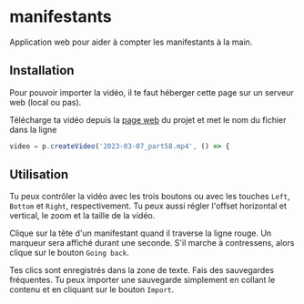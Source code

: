 # manifestants

Application web pour aider à compter les manifestants à la main.

## Installation

Pour pouvoir importer la vidéo, il te faut héberger cette page sur un serveur web (local ou pas).

Télécharge ta vidéo depuis la [page web](https://www.irif.fr/~charbit/ComptageManifs/Comptage.html) du projet et met le nom du fichier dans la ligne

```javascript
video = p.createVideo('2023-03-07_part58.mp4', () => {
```

## Utilisation

Tu peux contrôler la vidéo avec les trois boutons ou avec les touches `Left`, `Bottom` et `Right`, respectivement. Tu peux aussi régler l'offset horizontal et vertical, le zoom et la taille de la vidéo.

Clique sur la tête d'un manifestant quand il traverse la ligne rouge. Un marqueur sera affiché durant une seconde. S'il marche à contressens, alors clique sur le bouton `Going back`.

Tes clics sont enregistrés dans la zone de texte. Fais des sauvegardes fréquentes. Tu peux importer une sauvegarde simplement en collant le contenu et en cliquant sur le bouton `Import`.
